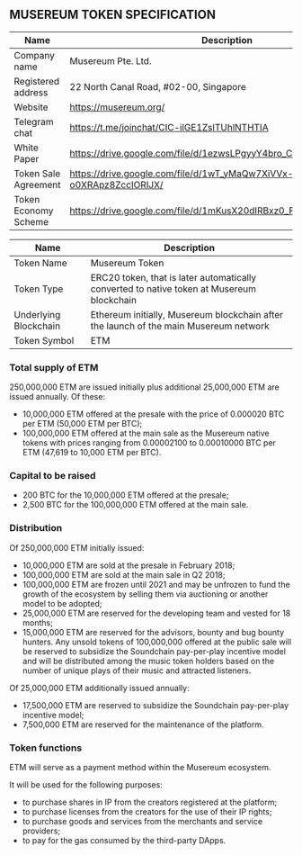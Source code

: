 ## MUSEREUM TOKEN SPECIFICATION

Name | Description
------------ | -------------
Company name | Musereum Pte. Ltd.
Registered address | 22 North Canal Road, #02-00, Singapore
Website | https://musereum.org/
Telegram chat | https://t.me/joinchat/CIC-ilGE1ZslTUhlNTHTIA
White Paper | https://drive.google.com/file/d/1ezwsLPgyyY4bro_CK6xFLkjgmKACvxHR/
Token Sale Agreement | https://drive.google.com/file/d/1wT_yMaQw7XiVVx-o0XRApz8ZccIORIJX/
Token Economy Scheme | https://drive.google.com/file/d/1mKusX20dIRBxz0_Fa0bHi_-RVornu3y5/

Name | Description
------------ | -------------
Token Name | Musereum Token
Token Type | ERC20 token, that is later automatically converted to native token at Musereum blockchain
Underlying Blockchain | Ethereum initially, Musereum blockchain after the launch of the main Musereum network
Token Symbol | ETM

### Total supply of ETM
250,000,000 ETM are issued initially plus additional 25,000,000 ETM are issued annually. Of these:
- 10,000,000 ETM offered at the presale with the price of 0.000020 BTC per ETM (50,000 ETM per BTC);
- 100,000,000 ETM offered at the main sale as the Musereum native tokens with prices ranging from
0.00002100 to 0.00010000 BTC per ETM (47,619 to 10,000 ETM per BTC).

### Capital to be raised
- 200 BTC for the 10,000,000 ETM offered at the presale;
- 2,500 BTC for the 100,000,000 ETM offered at the main sale.

### Distribution
Of 250,000,000 ETM initially issued:
- 10,000,000 ETM are sold at the presale in February 2018;
- 100,000,000 ETM are sold at the main sale in Q2 2018;
- 100,000,000 ETM are frozen until 2021 and may be unfrozen to fund the growth
of the ecosystem by selling them via auctioning or another model to be adopted;
- 25,000,000 ETM are reserved for the developing team and vested for 18 months;
- 15,000,000 ETM are reserved for the advisors, bounty and bug bounty hunters.
Any unsold tokens of 100,000,000 offered at the public sale will be
reserved to subsidize the Soundchain pay-per-play incentive model
and will be distributed among the music token holders based on the
number of unique plays of their music and attracted listeners.

Of 25,000,000 ETM additionally issued annually:
- 17,500,000 ETM are reserved to subsidize the Soundchain pay-per-play incentive model;
- 7,500,000 ETM are reserved for the maintenance of the platform.

### Token functions
ETM will serve as a payment method within the Musereum ecosystem.

It will be used for the following purposes:
- to purchase shares in IP from the creators registered at the platform;
- to purchase licenses from the creators for the use of their IP rights;
- to purchase goods and services from the merchants and service providers;
- to pay for the gas consumed by the third-party DApps.